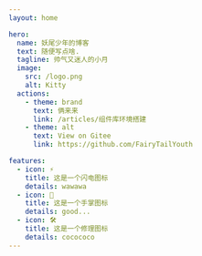 ```yaml
---
layout: home

hero:
  name: 妖尾少年的博客
  text: 随便写点啥.
  tagline: 帅气又迷人的小月
  image:
    src: /logo.png
    alt: Kitty
  actions:
    - theme: brand
      text: 俩来来
      link: /articles/组件库环境搭建
    - theme: alt
      text: View on Gitee
      link: https://github.com/FairyTailYouth

features:
  - icon: ⚡️
    title: 这是一个闪电图标
    details: wawawa
  - icon: 🖖
    title: 这是一个手掌图标
    details: good...
  - icon: 🛠️
    title: 这是一个修理图标
    details: cocococo
---
```


